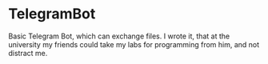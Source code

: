 # TelegramBot
Basic Telegram Bot, which can exchange files. I wrote it, that at the university my friends could take my labs for programming from him, and not distract me. 
